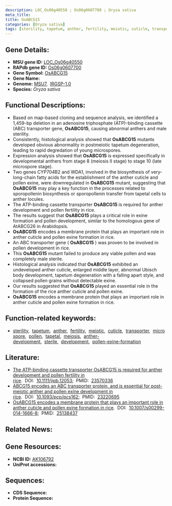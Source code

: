 ```yaml
---
description: LOC_Os06g40550 ; Os06g0607700 ; Oryza sativa
meta_title:
title: OsABCG15
categories: [Oryza sativa]
tags: [sterility, tapetum, anther, fertility, meiotic, cuticle, transporter, microspore, pollen, tapetal, meiosis, anther development, sterile, development, pollen exine formation]
---
```


## Gene Details:
- **MSU gene ID:** [LOC_Os06g40550](http://rice.uga.edu/cgi-bin/ORF_infopage.cgi?orf=LOC_Os06g40550)  
- **RAPdb gene ID:** [Os06g0607700](https://rapdb.dna.affrc.go.jp/locus/?name=Os06g0607700)  
- **Gene Symbol:** <u>OsABCG15</u>
- **Gene Name:**
- **Genome:**  [MSU7](http://rice.uga.edu/),&nbsp;&nbsp;[IRGSP-1.0](https://rapdb.dna.affrc.go.jp/download/irgsp1.html)
- **Species:** *Oryza sativa*

## Functional Descriptions:
   - Based on map-based cloning and sequence analysis, we identified a 1,459-bp deletion in an adenosine triphosphate (ATP)-binding cassette (ABC) transporter gene, **OsABCG15**, causing abnormal anthers and male sterility.
   - Consistently, histological analysis showed that **OsABCG15** mutants developed obvious abnormality in postmeiotic tapetum degeneration, leading to rapid degredation of young microspores.
   - Expression analysis showed that **OsABCG15** is expressed specifically in developmental anthers from stage 8 (meiosis II stage) to stage 10 (late microspore stage).
   - Two genes CYP704B2 and WDA1, involved in the biosynthesis of very-long-chain fatty acids for the establishment of the anther cuticle and pollen exine, were downregulated in **OsABCG15** mutant, suggesting that **OsABCG15** may play a key function in the processes related to sporopollenin biosynthesis or sporopollenin transfer from tapetal cells to anther locules.
   - The ATP-binding cassette transporter **OsABCG15** is required for anther development and pollen fertility in rice.
   - The results suggest that **OsABCG15** plays a critical role in exine formation and pollen development, similar to the homologous gene of AtABCG26 in Arabidopsis.
   - **OsABCG15** encodes a membrane protein that plays an important role in anther cuticle and pollen exine formation in rice.
   - An ABC transporter gene ( **OsABCG15** ) was proven to be involved in pollen development in rice.
   - This **OsABCG15** mutant failed to produce any viable pollen and was completely male sterile.
   - Histological analysis indicated that **OsABCG15** exhibited an undeveloped anther cuticle, enlarged middle layer, abnormal Ubisch body development, tapetum degeneration with a falling apart style, and collapsed pollen grains without detectable exine.
   - Our results suggested that **OsABCG15** played an essential role in the formation of the rice anther cuticle and pollen exine.
   - **OsABCG15** encodes a membrane protein that plays an important role in anther cuticle and pollen exine formation in rice.

## Function-related keywords:
   - [sterility](/tags/sterility/),&nbsp;&nbsp;[tapetum](/tags/tapetum/),&nbsp;&nbsp;[anther](/tags/anther/),&nbsp;&nbsp;[fertility](/tags/fertility/),&nbsp;&nbsp;[meiotic](/tags/meiotic/),&nbsp;&nbsp;[cuticle](/tags/cuticle/),&nbsp;&nbsp;[transporter](/tags/transporter/),&nbsp;&nbsp;[microspore](/tags/microspore/),&nbsp;&nbsp;[pollen](/tags/pollen/),&nbsp;&nbsp;[tapetal](/tags/tapetal/),&nbsp;&nbsp;[meiosis](/tags/meiosis/),&nbsp;&nbsp;[anther-development](/tags/anther-development/),&nbsp;&nbsp;[sterile](/tags/sterile/),&nbsp;&nbsp;[development](/tags/development/),&nbsp;&nbsp;[pollen-exine-formation](/tags/pollen-exine-formation/)

## Literature:
   - [The ATP-binding cassette transporter OsABCG15 is required for anther development and pollen fertility in rice](https://www.doi.org/10.1111/jipb.12053).&nbsp;&nbsp;DOI:&nbsp;&nbsp;[10.1111/jipb.12053](https://www.doi.org/10.1111/jipb.12053);&nbsp;&nbsp;PMID:&nbsp;&nbsp;[23570336](https://pubmed.ncbi.nlm.nih.gov/23570336/)
   - [ABCG15 encodes an ABC transporter protein, and is essential for post-meiotic anther and pollen exine development in rice](https://www.doi.org/10.1093/pcp/pcs162).&nbsp;&nbsp;DOI:&nbsp;&nbsp;[10.1093/pcp/pcs162](https://www.doi.org/10.1093/pcp/pcs162);&nbsp;&nbsp;PMID:&nbsp;&nbsp;[23220695](https://pubmed.ncbi.nlm.nih.gov/23220695/)
   - [OsABCG15 encodes a membrane protein that plays an important role in anther cuticle and pollen exine formation in rice](https://www.doi.org/10.1007/s00299-014-1666-8).&nbsp;&nbsp;DOI:&nbsp;&nbsp;[10.1007/s00299-014-1666-8](https://www.doi.org/10.1007/s00299-014-1666-8);&nbsp;&nbsp;PMID:&nbsp;&nbsp;[25138437](https://pubmed.ncbi.nlm.nih.gov/25138437/)

## Related News:

## Gene Resources:
- **NCBI ID:**  [AK106792](http://www.ncbi.nlm.nih.gov/nuccore/AK106792)
- **UniProt accessions:** [](https://www.uniprot.org/uniprotkb//entry)

## Sequences:
- **CDS Sequence:**
- **Protein Sequence:**
